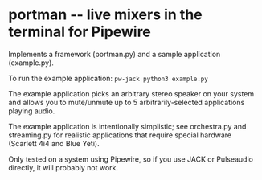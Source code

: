 # portman -- live mixers in the terminal for Pipewire

Implements a framework (portman.py) and a sample application (example.py).

To run the example application: `pw-jack python3 example.py`

The example application picks an arbitrary stereo speaker on your system
and allows you to mute/unmute up to 5 arbitrarily-selected applications playing audio.

The example application is intentionally simplistic;
see orchestra.py and streaming.py for realistic applications
that require special hardware (Scarlett 4i4 and Blue Yeti).

Only tested on a system using Pipewire,
so if you use JACK or Pulseaudio directly, it will probably not work.
